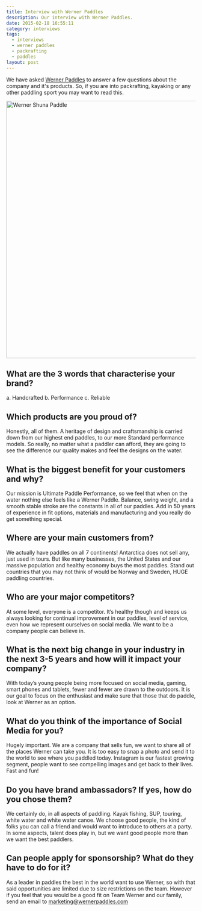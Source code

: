 ```yaml
---
title: Interview with Werner Paddles
description: Our interview with Werner Paddles.
date: 2015-02-18 16:55:11
category: interviews
tags: 
  - interviews
  - werner paddles
  - packrafting
  - paddles
layout: post
---
```


We have asked <a href="http://www.wernerpaddles.com">Werner Paddles</a> to answer a few questions about the company and it's products. So, if you are into packrafting, kayaking or any other paddling sport you may want to read this.

<a href="https://www.flickr.com/photos/90204224@N07/9599013810" title="Werner Shuna Paddle"><img src="https://farm4.staticflickr.com/3756/9599013810_a51ff48559_b.jpg" width="1024" height="683" alt="Werner Shuna Paddle"></a>

## What are the 3 words that characterise your brand?
a.    Handcrafted
b.    Performance
c.    Reliable

## Which products are you proud of?
Honestly, all of them.  A heritage of design and craftsmanship is carried down from our highest end paddles, to our more Standard performance models.  So really, no matter what a paddler can afford, they are going to see the difference our quality makes and feel the designs on the water.
 
## What is the biggest benefit for your customers and why?
Our mission is Ultimate Paddle Performance, so we feel that when on the water nothing else feels like a Werner Paddle.  Balance, swing weight, and a smooth stable stroke are the constants in all of our paddles.  Add in 50 years of experience in fit options, materials and manufacturing and you really do get something special.
 
## Where are your main customers from?
We actually have paddles on all 7 continents!  Antarctica does not sell any, just used in tours. But like many businesses, the United States and our massive population and healthy economy buys the most paddles.   Stand out countries that you may not think of would be Norway and Sweden, HUGE paddling countries.
 
## Who are your major competitors?
At some level, everyone is a competitor.  It’s healthy though and keeps us always looking for continual improvement in our paddles, level of service, even how we represent ourselves on social media.  We want to be a company people can believe in.
 
## What is the next big change in your industry in the next 3-5 years and how will it impact your company?

With today’s young people being more focused on social media, gaming, smart phones and tablets, fewer and fewer are drawn to the outdoors.  It is our goal to focus on the enthusiast and make sure that those that do paddle, look at Werner as an option.
 
## What do you think of the importance of Social Media for you?

Hugely important.  We are a company that sells fun, we want to share all of the places Werner can take you.  It is too easy to snap a photo and send it to the world to see where you paddled today.  Instagram is our fastest growing segment, people want to see compelling images and get back to their lives.  Fast and fun!
 
## Do you have brand ambassadors? If yes, how do you chose them?

We certainly do, in all aspects of paddling.  Kayak fishing, SUP, touring, white water and white water canoe.  We choose good people, the kind of folks you can call a friend and would want to introduce to others at a party.  In some aspects, talent does play in, but we want good people more than we want the best paddlers.
 
## Can people apply for sponsorship? What do they have to do for it?

As a leader in paddles the best in the world want to use Werner, so with that said opportunities are limited due to size restrictions on the team.  However if you feel that you would be a good fit on Team Werner and our family, send an email to marketing@wernerpaddles.com
